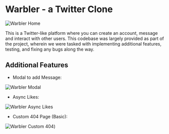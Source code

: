 # Warbler - a Twitter Clone
![Warbler Home](/static/images/warbler-home.png)

This is a Twitter-like platform where you can create an account, message and interact with other users. This codebase was largely provided as part of the project, wherein we were tasked with implementing additional features, testing, and fixing any bugs along the way.

## Additional Features
- Modal to add Message:

![Warbler Modal](/static/images/warbler-modal.png)

- Async Likes:

![Warbler Async Likes](/static/images/warbler-async.png)

- Custom 404 Page (Basic):

![Warbler Custom 404](/static/images/warbler-custom-404.png))